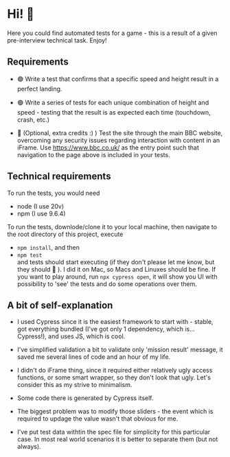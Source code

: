 # Hi! 👋
Here you could find automated tests for a game - this is a result of a given pre-interview technical task. Enjoy!

## Requirements
* 🟢 Write a test that confirms that a specific speed and height result in a perfect landing.

* 🟢 Write a series of tests for each unique combination of height and speed - testing that the result is as expected each time (touchdown, crash, etc.)

* 🔴 (Optional, extra credits :) ) Test the site through the main BBC website, overcoming any security issues regarding interaction with content in an iFrame. Use https://www.bbc.co.uk/ as the entry point such that navigation to the page above is included in your tests.

## Technical requirements
To run the tests, you would need
* node (I use 20v)
* npm (I use 9.6.4)

To run the tests, downlode/clone it to your local machine, then navigate to the root directory of this project, execute 
* `npm install`, and then 
* `npm test` \
and tests should start executing (if they don't please let me know, but they should 🙂 ). I did it on Mac, so Macs and Linuxes should be fine.
If you want to play around, run `npx cypress open`, it will show you UI with possibility to 'see' the tests and do some operations over them.

## A bit of self-explanation
* I used Cypress since it is the easiest framework to start with - stable, got everything bundled (I've got only 1 dependency, which is... Cypress!), and uses JS, which is cool.

* I've simplified validation a bit to validate only 'mission result' message, it saved me several lines of code and an hour of my life.

* I didn't do iFrame thing, since it required either relatively ugly access functions, or some smart wrapper, so they don't look that ugly. Let's consider this as my strive to minimalism.

* Some code there is generated by Cypress itself.

* The biggest problem was to modify those sliders - the event which is required to updage the value wasn't that obvious for me.

* I've put test data withtin the spec file for simplicity for this particular case. In most real world scenarios it is better to separate them (but not always).
